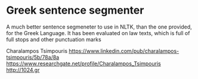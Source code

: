 Greek sentence segmenter
=============

A much better sentence segmeneter to use in NLTK, than the one provided, for the Greek Language.
It has been evaluated on law texts, which is full of full stops and other punctuation marks


Charalampos Tsimpouris
https://www.linkedin.com/pub/charalampos-tsimpouris/5b/78a/8a
https://www.researchgate.net/profile/Charalampos_Tsimpouris
http://1024.gr

